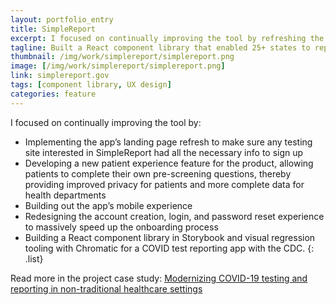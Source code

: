 ```yaml
---
layout: portfolio_entry
title: SimpleReport
excerpt: I focused on continually improving the tool by refreshing the landing site, making sign-up easier, building out the mobile patient experience, and implementing a React component library in Storybook and visual regression tooling.
tagline: Built a React component library that enabled 25+ states to report COVID-19 test results, accelerating development during a national health response.
thumbnail: /img/work/simplereport/simplereport.png
image: [/img/work/simplereport/simplereport.png]
link: simplereport.gov
tags: [component library, UX design]
categories: feature
---
```


I focused on continually improving the tool by:

- Implementing the app’s landing page refresh to make sure any testing site interested in SimpleReport had all the necessary info to sign up
- Developing a new patient experience feature for the product, allowing patients to complete their own pre-screening questions, thereby providing improved privacy for patients and more complete data for health departments
- Building out the app’s mobile experience
- Redesigning the account creation, login, and password reset experience to massively speed up the onboarding process
- Building a React component library in Storybook and visual regression tooling with Chromatic for a COVID test reporting app with the CDC.
{: .list}

Read more in the project case study: [Modernizing COVID-19 testing and reporting in non-traditional healthcare settings](https://skylight.digital/work/experience/cdc-simplereport/)

